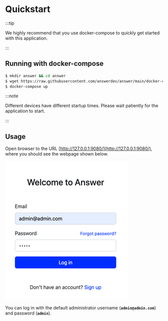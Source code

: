 ---
---

# Quickstart

:::tip

We highly recommend that you use docker-compose to quickly get started with this application.

:::

## Running with docker-compose

```bash
$ mkdir answer && cd answer
$ wget https://raw.githubusercontent.com/answerdev/answer/main/docker-compose.yaml
$ docker-compose up
```

:::note

Different devices have different startup times. Please wait patiently for the application to start.

:::

## Usage

Open browser to the URL [http://127.0.0.1:9080/](http://127.0.0.1:9080/), where you should see the webpage shown below.

![login](/img/login.png)

You can log in with the default administrator username (**`admin@admin.com`**) and password (**`admin`**).
